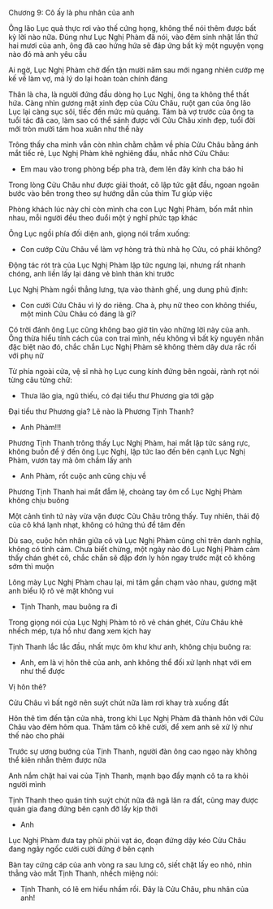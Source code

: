 




Chương 9: Cô ấy là phu nhân của anh

Ông lão Lục quả thực rơi vào thế cứng họng, không thể nói thêm được bất kỳ lời nào nữa. Đúng như Lục Nghị Phàm đã nói, vào đêm sinh nhật lần thứ hai mươi của anh, ông đã cao hứng hứa sẽ đáp ứng bất kỳ một nguyện vọng nào đó mà anh yêu cầu

Ai ngờ, Lục Nghị Phàm chờ đến tận mười năm sau mới ngang nhiên cướp mẹ kế về làm vợ, mà lý do lại hoàn toàn chính đáng

Thân là cha, là người đứng đầu dòng họ Lục Nghị, ông ta không thể thất hứa. Càng nhìn gương mặt xinh đẹp của Cửu Châu, ruột gan của ông lão Lục lại càng sục sôi, tiếc đến mức mù quáng. Tám bà vợ trước của ông ta tuổi tác đã cao, làm sao có thể sánh được với Cửu Châu xinh đẹp, tuổi đời mới tròn mười tám hoa xuân như thế này

Trông thấy cha mình vẫn còn nhìn chằm chằm về phía Cửu Châu bằng ánh mắt tiếc rẻ, Lục Nghị Phàm khẽ nghiêng đầu, nhắc nhở Cửu Châu:

- Em mau vào trong phòng bếp pha trà, đem lên đây kính cha báo hỉ

Trong lòng Cửu Châu như được giải thoát, cô lập tức gật đầu, ngoan ngoãn bước vào bên trong theo sự hướng dẫn của thím Tư giúp việc

Phòng khách lúc này chỉ còn mình cha con Lục Nghị Phàm, bốn mắt nhìn nhau, mỗi người đều theo đuổi một ý nghĩ phức tạp khác

Ông Lục ngồi phía đối diện anh, giọng nói trầm xuống:


- Con cướp Cửu Châu về làm vợ hòng trả thù nhà họ Cửu, có phải không?

Động tác rót trà của Lục Nghị Phàm lập tức ngưng lại, nhưng rất nhanh chóng, anh liền lấy lại dáng vẻ bình thản khi trước

Lục Nghị Phàm ngồi thẳng lưng, tựa vào thành ghế, ung dung phủ định:

- Con cưới Cửu Châu vì lý do riêng. Cha à, phụ nữ theo con không thiếu, một mình Cửu Châu có đáng là gì?

Có trời đánh ông Lục cũng không bao giờ tin vào những lời này của anh. Ông thừa hiểu tính cách của con trai mình, nếu không vì bất kỳ nguyên nhân đặc biệt nào đó, chắc chắn Lục Nghị Phàm sẽ không thèm dây dưa rắc rối với phụ nữ

Từ phía ngoài cửa, vệ sĩ nhà họ Lục cung kính đứng bên ngoài, rành rọt nói từng câu từng chữ:

- Thưa lão gia, ngũ thiếu, có đại tiểu thư Phương gia tới gặp

Đại tiểu thư Phương gia? Lẽ nào là Phương Tịnh Thanh?

- Anh Phàm!!!

Phương Tịnh Thanh trông thấy Lục Nghị Phàm, hai mắt lập tức sáng rực, không buồn để ý đến ông Lục Nghị, lập tức lao đến bên cạnh Lục Nghị Phàm, vươn tay mà ôm chầm lấy anh

- Anh Phàm, rốt cuộc anh cũng chịu về


Phương Tịnh Thanh hai mắt đẫm lệ, choàng tay ôm cổ Lục Nghị Phàm không chịu buông

Một cảnh tình tứ này vừa vặn được Cửu Châu trông thấy. Tuy nhiên, thái độ của cô khá lạnh nhạt, không có hứng thú để tâm đến

Dù sao, cuộc hôn nhân giữa cô và Lục Nghị Phàm cũng chỉ trên danh nghĩa, không có tình cảm. Chưa biết chừng, một ngày nào đó Lục Nghị Phàm cảm thấy chán ghét cô, chắc chắn sẽ đập đơn ly hôn ngay trước mặt cô không sớm thì muộn

Lông mày Lục Nghị Phàm chau lại, mi tâm gần chạm vào nhau, gương mặt anh biểu lộ rõ vẻ mặt không vui

- Tịnh Thanh, mau buông ra đi

Trong giọng nói của Lục Nghị Phàm tỏ rõ vẻ chán ghét, Cửu Châu khẽ nhếch mép, tựa hồ như đang xem kịch hay

Tịnh Thanh lắc lắc đầu, nhất mực ôm khư khư anh, không chịu buông ra:

- Anh, em là vị hôn thê của anh, anh không thể đối xử lạnh nhạt với em như thế được

Vị hôn thê?

Cửu Châu vì bất ngờ nên suýt chút nữa làm rơi khay trà xuống đất

Hôn thê tìm đến tận cửa nhà, trong khi Lục Nghị Phàm đã thành hôn với Cửu Châu vào đêm hôm qua. Thâm tâm cô khẽ cười, để xem anh sẽ xử lý như thế nào cho phải

Trước sự ương bướng của Tịnh Thanh, người đàn ông cao ngạo này không thể kiên nhẫn thêm được nữa

Anh nắm chặt hai vai của Tịnh Thanh, mạnh bạo đẩy mạnh cô ta ra khỏi người mình

Tịnh Thanh theo quán tính suýt chút nữa đã ngã lăn ra đất, cũng may được quản gia đang đứng bên cạnh đỡ lấy kịp thời

- Anh

Lục Nghị Phàm đưa tay phủi phủi vạt áo, đoạn đứng dậy kéo Cửu Châu đang ngây ngốc cười cười đứng ở bên cạnh

Bàn tay cứng cáp của anh vòng ra sau lưng cô, siết chặt lấy eo nhỏ, nhìn thẳng vào mắt Tịnh Thanh, nhếch miệng nói:

- Tịnh Thanh, có lẽ em hiểu nhầm rồi. Đây là Cửu Châu, phu nhân của anh!




